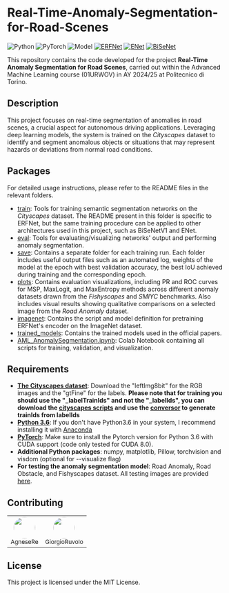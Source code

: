 # Real-Time-Anomaly-Segmentation-for-Road-Scenes
![Python](https://img.shields.io/badge/language-Python-blue.svg)
![PyTorch](https://img.shields.io/badge/framework-PyTorch-red)
![Model](https://img.shields.io/badge/model-ERFNet--ENet--BiSeNet-green)
[![ERFNet](https://img.shields.io/badge/IEEE-8063438-b31b1b.svg)](https://ieeexplore.ieee.org/document/8063438)
[![ENet](https://img.shields.io/badge/arXiv-1606.02147-b31b1b.svg)](https://arxiv.org/abs/1606.02147)
[![BiSeNet](https://img.shields.io/badge/arXiv-1808.00897-b31b1b.svg)](https://arxiv.org/abs/1808.00897)

This repository contains the code developed for the project **Real-Time Anomaly Segmentation for Road Scenes**, carried out within the Advanced Machine Learning course (01URWOV) in AY 2024/25 at Politecnico di Torino.

## Description
This project focuses on real-time segmentation of anomalies in road scenes, a crucial aspect for autonomous driving applications. Leveraging deep learning models, the system is trained on the *Cityscapes* dataset to identify and segment anomalous objects or situations that may represent hazards or deviations from normal road conditions.

## Packages

For detailed usage instructions, please refer to the README files in the relevant folders.

- [train](train): Tools for training semantic segmentation networks on the *Cityscapes* dataset. The README present in this folder is specific to ERFNet, but the same training procedure can be applied to other architectures used in this project, such as BiSeNetV1 and ENet.
- [eval](eval): Tools for evaluating/visualizing networks' output and performing anomaly segmentation.
- [save](save): Contains a separate folder for each training run. Each folder includes useful output files such as an automated log, weights of the model at the epoch with best validation accuracy, the best IoU achieved during training and the corresponding epoch.
- [plots](plots): Contains evaluation visualizations, including PR and ROC curves for MSP, MaxLogit, and MaxEntropy methods across different anomaly datasets drawn from the *Fishyscapes* and *SMIYC* benchmarks. Also includes visual results showing qualitative comparisons on a selected image from the *Road Anomaly* dataset.
- [imagenet](imagenet): Contains the script and model definition for pretraining ERFNet's encoder on the ImageNet dataset.
- [trained_models](trained_models): Contains the trained models used in the official papers.
- [AML_AnomalySegmentation.ipynb](AML_AnomalySegmentation.ipynb): Colab Notebook containing all scripts for training, validation, and visualization.

## Requirements

- [**The Cityscapes dataset**](https://www.cityscapes-dataset.com/): Download the "leftImg8bit" for the RGB images and the "gtFine" for the labels. **Please note that for training you should use the "\_labelTrainIds" and not the "\_labelIds", you can download the [cityscapes scripts](https://github.com/mcordts/cityscapesScripts) and use the [conversor](https://github.com/mcordts/cityscapesScripts/blob/master/cityscapesscripts/preparation/createTrainIdLabelImgs.py) to generate trainIds from labelIds**
- [**Python 3.6**](https://www.python.org/): If you don't have Python3.6 in your system, I recommend installing it with [Anaconda](https://www.anaconda.com/download/#linux)
- [**PyTorch**](http://pytorch.org/): Make sure to install the Pytorch version for Python 3.6 with CUDA support (code only tested for CUDA 8.0).
- **Additional Python packages**: numpy, matplotlib, Pillow, torchvision and visdom (optional for --visualize flag)
- **For testing the anomaly segmentation model**: Road Anomaly, Road Obstacle, and Fishyscapes dataset. All testing images are provided [here](https://drive.google.com/uc?id=12YJq48XkCxQHjN3CmLc-zM5dThSak4Ta).

## Contributing
<table>
  <tr>
    <td align="center" style="border: none;">
      <a href="https://github.com/AgneseRe">
        <img src="https://github.com/AgneseRe.png" width="50px" style="border-radius: 50%; border: none;" alt=""/>
        <br />
        <sub>AgneseRe</sub>
      </a>
    </td>
    <td align="center">
      <a href="https://github.com/GiorgioRuvolo">
        <img src="https://github.com/GiorgioRuvolo.png" width="50px" style="border-radius: 50%; border: none;" alt=""/>
        <br />
        <sub>GiorgioRuvolo</sub>
      </a>
    </td>
  </tr>
</table>

## License
This project is licensed under the MIT License.